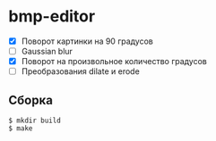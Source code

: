 # bmp-editor
- [X] Поворот картинки на 90 градусов
- [ ] Gaussian blur
- [X] Поворот на произвольное количество градусов
- [ ] Преобразования dilate и erode

## Сборка
```
$ mkdir build
$ make
```
